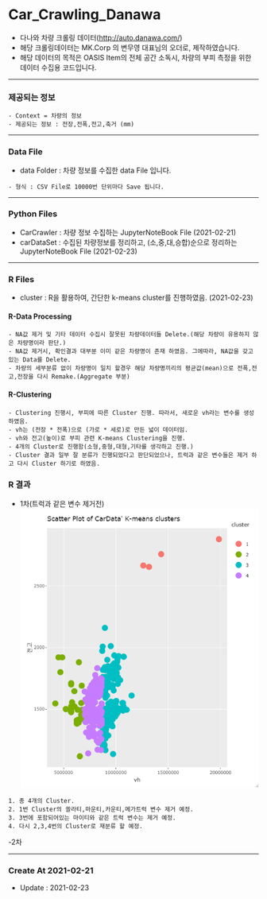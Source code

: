 # Car_Crawling_Danawa
- 다나와 차량 크롤링 데이터(http://auto.danawa.com/)
- 해당 크롤링데이터는 MK.Corp 의 변무영 대표님의 오더로, 제작하였습니다.
- 해당 데이터의 목적은 OASIS Item의 전체 공간 소독시, 차량의 부피 측정을 위한 데이터 수집용 코드입니다.   
   
***
### 제공되는 정보
```
- Context = 차량의 정보
- 제공되는 정보 : 전장,전폭,전고,축거 (mm)
```   
***
### Data File
- data Folder : 차량 정보를 수집한 data File 입니다. 
```
- 형식 : CSV File로 10000번 단위마다 Save 됩니다.
```   
***
### Python Files

- CarCrawler : 차량 정보 수집하는 JupyterNoteBook File (2021-02-21)
- carDataSet : 수집된 차량정보를 정리하고, (소,중,대,승합)순으로 정리하는 JupyterNoteBook File (2021-02-23)

***   
### R Files
- cluster : R을 활용하여, 간단한 k-means cluster를 진행하였음. (2021-02-23)

#### R-Data Processing
```
- NA값 제거 및 기타 데이터 수집시 잘못된 차량데이터들 Delete.(해당 차량이 유용하지 않은 차량명이라 판단.)
- NA값 제거시, 확인결과 대부분 이미 같은 차량명이 존재 하였음. 그에따라, NA값을 갖고있는 Data를 Delete. 
- 차량의 세부분류 없이 차량명이 일치 할경우 해당 차량명끼리의 평균값(mean)으로 전폭,전고,전장을 다시 Remake.(Aggregate 부분)
```
#### R-Clustering
```
- Clustering 진행시, 부피에 따른 Cluster 진행. 따라서, 새로운 vh라는 변수를 생성하였음.
- vh는 (전장 * 전폭)으로 (가로 * 세로)로 만든 넓이 데이터임.
- vh와 전고(높이)로 부피 관련 K-means Clustering을 진행.
- 4개의 Cluster로 진행함(소형,중형,대형,기타를 생각하고 진행.)
- Cluster 결과 일부 잘 분류가 진행되었다고 판단되었으나, 트럭과 같은 변수들은 제거 하고 다시 Cluster 하기로 하였음.
```
   
   ### R 결과
   - 1차(트럭과 같은 변수 제거전)   
       <img src="/graph/Before_delete.png" title="1차 K-Means Clusters" alt="First Cluster"></img><br/>   
   ```
   1. 총 4개의 Cluster.
   2. 1번 Cluster의 쏠라티,마운티,카운티,메가트럭 변수 제거 예정.
   3. 3번에 포함되어있는 마이티와 같은 트럭 변수는 제거 예정.
   4. 다시 2,3,4번의 Cluster로 재분류 할 예정.
   ```   
   -2차

***

 
### Create At 2021-02-21
- Update : 2021-02-23 

